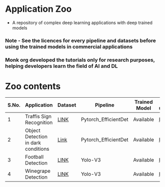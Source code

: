 # Application Zoo

  - A repository of complex deep learning applications with deep trained models
  
  
### Note - See the licences for every pipeline and datasets before using the trained models in commercial applications

### Monk org developed the tutorials only for research purposes, helping developers learn the field of AI and DL



# Zoo contents


| S.No. | Application                         | Dataset                                                           | Pipeline             | Trained Model | How to use/create                                                                                                                                                       |
|-------|-------------------------------------|-------------------------------------------------------------------|----------------------|---------------|-------------------------------------------------------------------------------------------------------------------------------------------------------------------------|
| 1     | Traffis Sign Recognition            | [LINK](http://cvrr.ucsd.edu/LISA/lisa-traffic-sign-dataset.html)  | Pytorch_EfficientDet | Available     | [LINK](https://github.com/Tessellate-Imaging/Monk_Object_Detection/blob/master/example_zoo/Example%20-%20LISA%20Traffic%20Sign%20Recognition%20(Multi-GPU).ipynb)       |
| 2     | Object Detection in dark conditions | [Link](https://github.com/cs-chan/Exclusively-Dark-Image-Dataset) | Pytorch_EfficientDet | Available     | [Link](https://github.com/Tessellate-Imaging/Monk_Object_Detection/blob/master/example_zoo/Example%20-%20Object%20Detection%20in%20low%20lighting%20conditions.ipynb)   |
| 3     | Football Detection                  | [LINK](https://storage.googleapis.com/openimages/web/index.html)  | Yolo-V3              | Available     | [LINK](https://github.com/Tessellate-Imaging/Monk_Object_Detection/blob/master/application_model_zoo/Example%20-%20FootBall%20detection.ipynb)                          |
| 4     | Winegrape Detection                 | [LINK](https://github.com/thsant/wgisd)                           | Yolo-V3              | Available     | [LINK](https://github.com/Tessellate-Imaging/Monk_Object_Detection/blob/master/application_model_zoo/Example%20-%20Wine%20Grape%20Instance%20Detection%20Dataset.ipynb) |

